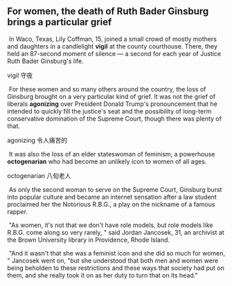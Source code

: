 ## For women, the death of Ruth Bader Ginsburg brings a particular grief

​		In Waco, Texas, Lily Coffman, 15, joined a small crowd of mostly mothers and daughters in a candlelight **vigil** at the county courthouse. There, they held an 87-second moment of silence — a second for each year of Justice Ruth Bader Ginsburg's life.

vigil  守夜

​		For these women and so many others around the country, the loss of Ginsburg brought on a very particular kind of grief. It was not the grief of liberals **agonizing** over President Donald Trump's pronouncement that he intended to quickly fill the justice's seat and the possibility of long-term conservative domination of the Supreme Court, though there was plenty of that.

agonizing  令人痛苦的

​		It was also the loss of an elder stateswoman of feminism, a powerhouse **octogenarian** who had become an unlikely icon to women of all ages.

octogenarian  八旬老人

​		As only the second woman to serve on the Supreme Court, Ginsburg burst into popular culture and became an internet sensation after a law student proclaimed her the Notorious R.B.G., a play on the nickname of a famous rapper.

​		"As women, it's not that we don't have role models, but role models like R.B.G. come along so very rarely, " said Jordan Jancosek, 31, an archivist at the Brown University library in Providence, Rhode Island.

​		"And it wasn't that she was a feminist icon and she did so much for women, " Jancosek went on, "but she understood that both men and women were being beholden to these restrictions and these ways that society had put on them, and she really took it on as her duty to turn that on its head."